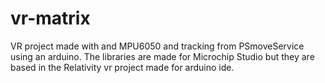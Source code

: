 # vr-matrix

VR project made with and MPU6050 and tracking from PSmoveService using an arduino. The libraries are made for Microchip Studio but they are based in the Relativity vr project made for arduino ide.
